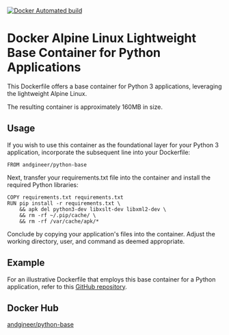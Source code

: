 [![Docker Automated build](https://img.shields.io/docker/image-size/andgineer/python-base)](https://hub.docker.com/r/andgineer/python-base)

# Docker Alpine Linux Lightweight Base Container for Python Applications

This Dockerfile offers a base container for Python 3 applications, 
leveraging the lightweight Alpine Linux. 

The resulting container is approximately 160MB in size.

## Usage
If you wish to use this container as the foundational layer for your Python 3 application, 
incorporate the subsequent line into your Dockerfile:

    FROM andgineer/python-base


Next, transfer your requirements.txt file into the container and install the required Python libraries:

    COPY requirements.txt requirements.txt
    RUN pip install -r requirements.txt \
        && apk del python3-dev libxslt-dev libxml2-dev \
        && rm -rf ~/.pip/cache/ \
        && rm -rf /var/cache/apk/*
    
Conclude by copying your application's files into the container. 
Adjust the working directory, user, and command as deemed appropriate.

## Example

For an illustrative Dockerfile that employs this base container for a Python application, 
refer to this [GitHub repository](https://github.com/andgineer/docker-amazon-dash-button-hack/blob/master/Dockerfile).

## Docker Hub

[andgineer/python-base](https://hub.docker.com/r/andgineer/python-base)
